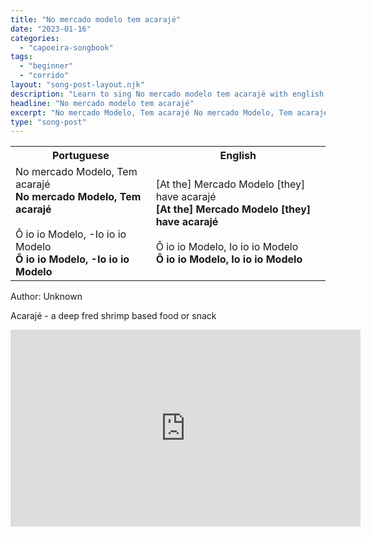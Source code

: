 ```yaml
---
title: "No mercado modelo tem acarajé"
date: "2023-01-16"
categories: 
  - "capoeira-songbook"
tags: 
  - "beginner"
  - "corrido"
layout: "song-post-layout.njk"
description: "Learn to sing No mercado modelo tem acarajé with english and portuguese translations along with a video to help you learn."
headline: "No mercado modelo tem acarajé"
excerpt: "No mercado Modelo, Tem acarajé No mercado Modelo, Tem acarajé"
type: "song-post"
---
```


<table class="capoeira-table">
    <tr class="header-row">
        <th>Portuguese</th>
        <th>English</th>
    </tr>
    <tr>
        <td>
            No mercado Modelo, Tem acarajé<br>
            <strong>No mercado Modelo, Tem acarajé</strong><br><br>
            Ô io io Modelo, -Io io io Modelo<br>
            <strong>Ô io io Modelo, -Io io io Modelo</strong>
        </td>
        <td>
            [At the] Mercado Modelo [they] have acarajé<br>
            <strong>[At the] Mercado Modelo [they] have acarajé</strong><br><br>
            Ô io io Modelo, Io io io Modelo<br>
            <strong>Ô io io Modelo, Io io io Modelo</strong>
        </td>
    </tr>
</table>

<figcaption>
Author: Unknown
</figcaption>

Acarajé - a deep fred shrimp based food or snack

<iframe width="560" height="315" src="https://www.youtube.com/embed/7FU7j-SRZVs" title="YouTube video player" frameborder="0" allow="accelerometer; autoplay; clipboard-write; encrypted-media; gyroscope; picture-in-picture" allowfullscreen></iframe>